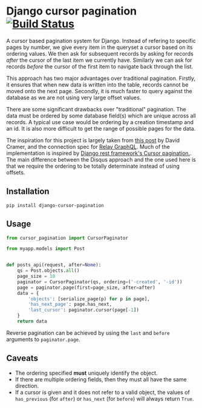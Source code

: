 Django cursor pagination [![Build Status](https://travis-ci.org/photocrowd/django-cursor-pagination.svg?branch=master)](https://travis-ci.org/photocrowd/django-cursor-pagination)
========================

A cursor based pagination system for Django. Instead of refering to specific
pages by number, we give every item in the queryset a cursor based on its
ordering values. We then ask for subsequent records by asking for records
*after* the cursor of the last item we currently have. Similarly we can ask for
records *before* the cursor of the first item to navigate back through the
list.

This approach has two major advantages over traditional pagination. Firstly, it
ensures that when new data is written into the table, records cannot be moved
onto the next page. Secondly, it is much faster to query against the database
as we are not using very large offset values.

There are some significant drawbacks over "traditional" pagination. The data
must be ordered by some database field(s) which are unique across all records.
A typical use case would be ordering by a creation timestamp and an id. It is
also more difficult to get the range of possible pages for the data.

The inspiration for this project is largely taken from [this
post](http://cra.mr/2011/03/08/building-cursors-for-the-disqus-api) by David
Cramer, and the connection spec for [Relay
GraphQL](https://facebook.github.io/relay/graphql/connections.htm). Much of the
implementation is inspired by [Django rest framework's Cursor
pagination.](https://github.com/tomchristie/django-rest-framework/blob/9b56dda91850a07cfaecbe972e0f586434b965c3/rest_framework/pagination.py#L407-L707).
The main difference between the Disqus approach and the one used here is that
we require the ordering to be totally determinate instead of using offsets.


Installation
------------

```
pip install django-cursor-pagination
```

Usage
-----

```python
from cursor_pagination import CursorPaginator

from myapp.models import Post


def posts_api(request, after=None):
    qs = Post.objects.all()
    page_size = 10
    paginator = CursorPaginator(qs, ordering=('-created', '-id'))
    page = paginator.page(first=page_size, after=after)
    data = {
        'objects': [serialize_page(p) for p in page],
        'has_next_page': page.has_next,
        'last_cursor': paginator.cursor(page[-1])
    }
    return data
```

Reverse pagination can be achieved by using the `last` and `before` arguments
to `paginator.page`.

Caveats
-------

- The ordering specified **must** uniquely identify the object.
- If there are multiple ordering fields, then they must all have the same
  direction.
- If a cursor is given and it does not refer to a valid object, the values of
  `has_previous` (for `after`) or `has_next` (for `before`) will always return
  `True`.
